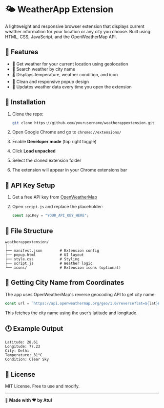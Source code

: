 # 🌤️ WeatherApp Extension

A lightweight and responsive browser extension that displays current weather information for your location or any city you choose. Built using HTML, CSS, JavaScript, and the OpenWeatherMap API.

## 🔧 Features

* 📍 Get weather for your current location using geolocation
* 🌆 Search weather by city name
* 🌡️ Displays temperature, weather condition, and icon
* 📱 Clean and responsive popup design
* 🔄 Updates weather data every time you open the extension

## 🚀 Installation

1. Clone the repo:

   ```bash
   git clone https://github.com/yourusername/weatherappextension.git
   ```
2. Open Google Chrome and go to `chrome://extensions/`
3. Enable **Developer mode** (top right toggle)
4. Click **Load unpacked**
5. Select the cloned extension folder
6. The extension will appear in your Chrome extensions bar

## 🔑 API Key Setup

1. Get a free API key from [OpenWeatherMap](https://openweathermap.org/api)
2. Open `script.js` and replace the placeholder:

   ```js
   const apiKey = "YOUR_API_KEY_HERE";
   ```

## 📂 File Structure

```
weatherappextension/
│
├── manifest.json        # Extension config
├── popup.html           # UI layout
├── style.css            # Styling
├── script.js            # Weather logic
└── icons/               # Extension icons (optional)
```

## 📰 Getting City Name from Coordinates

The app uses OpenWeatherMap's reverse geocoding API to get city name:

```js
const url = `https://api.openweathermap.org/geo/1.0/reverse?lat=${lat}&lon=${lon}&limit=1&appid=${apiKey}`;
```

This fetches the city name using the user’s latitude and longitude.

## 🕛 Example Output

```
Latitude: 28.61
Longitude: 77.23
City: Delhi
Temperature: 31°C
Condition: Clear Sky
```

## 📄 License

MIT License. Free to use and modify.

---

🔗 **Made with ❤️ by Atul**
